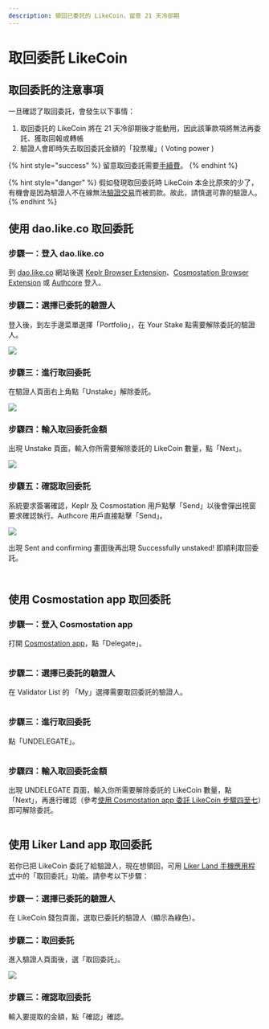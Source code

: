 ```yaml
---
description: 領回已委託的 LikeCoin，留意 21 天冷卻期
---
```


# 取回委託 LikeCoin

## 取回委託的注意事項

一旦確認了取回委託，會發生以下事情：

1. 取回委託的 LikeCoin 將在 21 天冷卻期後才能動用，因此該筆款項將無法再委託、獲取回報或轉帳
2. 驗證人會即時失去取回委託金額的「投票權」( Voting power )

{% hint style="success" %}
留意取回委託需要[手續費](../wallet/transaction-fee.md)。
{% endhint %}

{% hint style="danger" %}
假如發現取回委託時 LikeCoin 本金比原來的少了，有機會是因為驗證人不在線無法[驗證交易](../../user-guide/background.md#9e68)而被罰款。故此，請慎選可靠的驗證人。
{% endhint %}

## 使用 dao.like.co 取回委託 <a href="#undelegate-via-dao.like.co" id="undelegate-via-dao.like.co"></a>

### 步驟一：登入 dao.like.co

到 [dao.like.co](https://dao.like.co/) 網站後選 [Keplr Browser Extension](../wallet/keplr/)、[Cosmostation Browser Extension](../wallet/cosmostation/) 或 [Authcore](../../user-guide/liker-id/register/) 登入。

### 步驟二：選擇已委託的驗證人

登入後，到左手邊菜單選擇「Portfolio」，在 Your Stake 點需要解除委託的驗證人。

![](<../../.gitbook/assets/dao.like.co unstake 01.png>)

### 步驟三：進行取回委託

在驗證人頁面右上角點「Unstake」解除委託。

![](<../../.gitbook/assets/dao.like.co unstake 02.png>)

### 步驟四：輸入取回委託金額

出現 Unstake 頁面，輸入你所需要解除委託的 LikeCoin 數量，點「Next」。

![](<../../.gitbook/assets/dao.like.co unstake 03.png>)

### 步驟五：確認取回委託

系統要求簽署確認，Keplr 及 Cosmostation 用戶點擊「Send」以後會彈出視窗要求確認執行。Authcore 用戶直接點擊「Send」。

![](<../../.gitbook/assets/dao.like.co unstake 04.png>)

出現 Sent and confirming 畫面後再出現 Successfully unstaked! 即順利取回委託。

<div>

<img src="../../.gitbook/assets/dao.like.co unstake 05.png" alt="">

 

<figure><img src="../../.gitbook/assets/dao.like.co unstake 06.png" alt=""><figcaption></figcaption></figure>

</div>

## 使用 Cosmostation app 取回委託 <a href="#undelegate-via-cosmostation-app" id="undelegate-via-cosmostation-app"></a>

### 步驟一：登入 Cosmostation app

打開 [Cosmostation app](../wallet/cosmostation-mobile/)，點「Delegate」。

<figure><img src="../../.gitbook/assets/Cosmostation mobile delegate 1.png" alt=""><figcaption></figcaption></figure>

### 步驟二：選擇已委託的驗證人

在 Validator List 的 「My」選擇需要取回委託的驗證人。

<figure><img src="../../.gitbook/assets/Cosmostation mobile undelegate 1.png" alt=""><figcaption></figcaption></figure>

### 步驟三：進行取回委託

點「UNDELEGATE」。

<figure><img src="../../.gitbook/assets/Cosmostation mobile undelegate 2.png" alt=""><figcaption></figcaption></figure>

### 步驟四：輸入取回委託金額

出現 UNDELEGATE 頁面，輸入你所需要解除委託的 LikeCoin 數量，點「Next」，再進行確認（參考[使用 Cosmostation app 委託 LikeCoin 步驟四至七](delegation-of-likecoin.md#bu-zhou-si-shu-ru-wei-tuo-jin-e-1)）即可解除委託。

<figure><img src="../../.gitbook/assets/Cosmostation mobile undelegate 3.png" alt=""><figcaption></figcaption></figure>

## 使用 Liker Land app 取回委託 <a href="#undelegate-via-liker-land" id="undelegate-via-liker-land"></a>

若你已把 LikeCoin 委託了給驗證人，現在想領回，可用 [Liker Land 手機應用程式](https://liker.land/getapp)中的「取回委託」功能。請參考以下步驟：

### 步驟一：選擇已委託的驗證人

在 LikeCoin 錢包頁面，選取已委託的驗證人（顯示為綠色）。

### 步驟二：取回委託

進入驗證人頁面後，選「取回委託」。

![](../../.gitbook/assets/IMG\_2328.jpg)

### 步驟三：確認取回委託

輸入要提取的金額，點「確認」確認。
